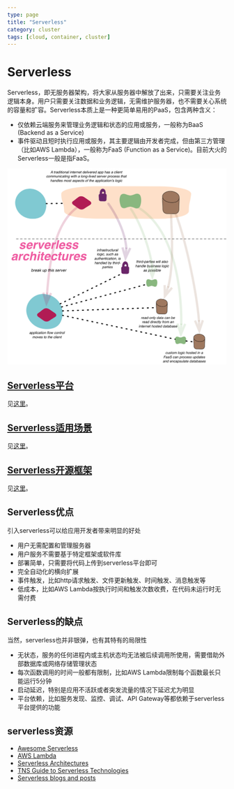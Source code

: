```yaml
---
type: page
title: "Serverless"
category: cluster
tags: [cloud, container, cluster]
---
```


# Serverless

Serverless，即无服务器架构，将大家从服务器中解放了出来，只需要关注业务逻辑本身。用户只需要关注数据和业务逻辑，无需维护服务器，也不需要关心系统的容量和扩容。Serverless本质上是一种更简单易用的PaaS，包含两种含义：

- 仅依赖云端服务来管理业务逻辑和状态的应用或服务，一般称为BaaS (Backend as a Service)
- 事件驱动且短时执行应用或服务，其主要逻辑由开发者完成，但由第三方管理（比如AWS Lambda），一般称为FaaS (Function as a Service)。目前大火的Serverless一般是指FaaS。

![](/images/14872486572549.png)

## [Serverless平台](platform/)

见[这里](platform/)。

## [Serverless适用场景](usecase/)

见[这里](usecase/)。

## [Serverless开源框架](framework/)

见[这里](framework/)。

## Serverless优点

引入serverless可以给应用开发者带来明显的好处

* 用户无需配置和管理服务器
* 用户服务不需要基于特定框架或软件库
* 部署简单，只需要将代码上传到serverless平台即可
* 完全自动化的横向扩展
* 事件触发，比如http请求触发、文件更新触发、时间触发、消息触发等
* 低成本，比如AWS Lambda按执行时间和触发次数收费，在代码未运行时无需付费

## Serverless的缺点

当然，serverless也并非银弹，也有其特有的局限性

* 无状态，服务的任何进程内或主机状态均无法被后续调用所使用，需要借助外部数据库或网络存储管理状态
* 每次函数调用的时间一般都有限制，比如AWS Lambda限制每个函数最长只能运行5分钟
* 启动延迟，特别是应用不活跃或者突发流量的情况下延迟尤为明显
* 平台依赖，比如服务发现、监控、调试、API Gateway等都依赖于serverless平台提供的功能

## serverless资源

* [Awesome Serverless](https://github.com/anaibol/awesome-serverless)
* [AWS Lambda](http://docs.aws.amazon.com/lambda/latest/dg/welcome.html)
* [Serverless Architectures](https://martinfowler.com/articles/serverless.html)
* [TNS Guide to Serverless Technologies](http://thenewstack.io/tns-guide-serverless-technologies-best-frameworks-platforms-tools/)
* [Serverless blogs and posts](https://github.com/JustServerless/awesome-serverless)
